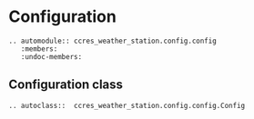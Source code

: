 # Configuration

```{eval-rst}
.. automodule:: ccres_weather_station.config.config
   :members:
   :undoc-members:

```

## Configuration class

```{eval-rst}
.. autoclass::  ccres_weather_station.config.config.Config

```
